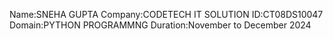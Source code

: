 Name:SNEHA GUPTA
Company:CODETECH IT SOLUTION
ID:CT08DS10047
Domain:PYTHON PROGRAMMNG
Duration:November to December 2024

